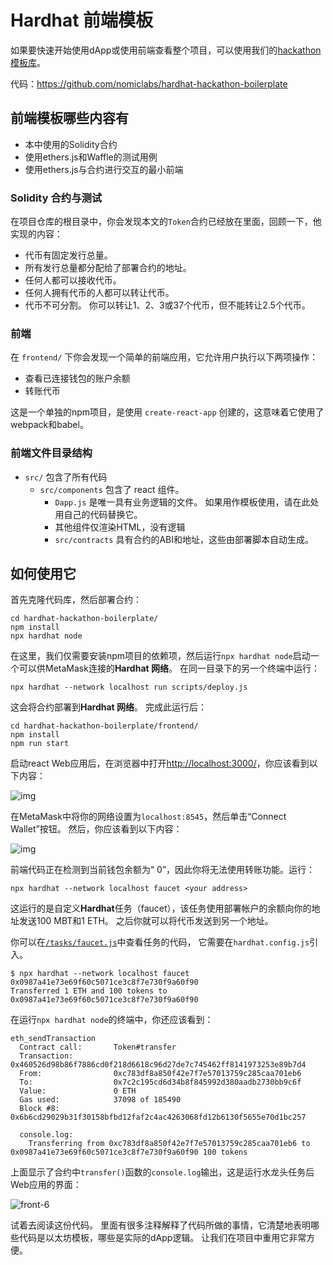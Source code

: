 # Hardhat 前端模板

如果要快速开始使用dApp或使用前端查看整个项目，可以使用我们的[hackathon模板库](https://github.com/nomiclabs/hardhat-hackathon-boilerplate)。

代码：https://github.com/nomiclabs/hardhat-hackathon-boilerplate

##  前端模板哪些内容有

- 本中使用的Solidity合约
- 使用ethers.js和Waffle的测试用例
- 使用ethers.js与合约进行交互的最小前端

### Solidity 合约与测试

在项目仓库的根目录中，你会发现本文的`Token`合约已经放在里面，回顾一下，他实现的内容：

- 代币有固定发行总量。
- 所有发行总量都分配给了部署合约的地址。
- 任何人都可以接收代币。
- 任何人拥有代币的人都可以转让代币。
- 代币不可分割。 你可以转让1、2、3或37个代币，但不能转让2.5个代币。


### 前端

在 `frontend/` 下你会发现一个简单的前端应用，它允许用户执行以下两项操作：

- 查看已连接钱包的账户余额
- 转账代币

这是一个单独的npm项目，是使用 `create-react-app` 创建的，这意味着它使用了webpack和babel。

### 前端文件目录结构

- `src/` 包含了所有代码
  - `src/components` 包含了 react 组件。
    - `Dapp.js` 是唯一具有业务逻辑的文件。 如果用作模板使用，请在此处用自己的代码替换它。
    - 其他组件仅渲染HTML，没有逻辑
    - `src/contracts` 具有合约的ABI和地址，这些由部署脚本自动生成。

## 如何使用它

首先克隆代码库，然后部署合约：

```
cd hardhat-hackathon-boilerplate/
npm install
npx hardhat node
```

在这里，我们仅需要安装npm项目的依赖项，然后运行`npx hardhat node`启动一个可以供MetaMask连接的**Hardhat 网络**。 在同一目录下的另一个终端中运行：

```
npx hardhat --network localhost run scripts/deploy.js
```

这会将合约部署到**Hardhat 网络**。 完成此运行后：

```
cd hardhat-hackathon-boilerplate/frontend/
npm install
npm run start
```

启动react Web应用后，在浏览器中打开[http://localhost:3000/](http://localhost:3000/)，你应该看到以下内容：


![img](https://img.learnblockchain.cn/pics/20200811150131.png)
 
在MetaMask中将你的网络设置为`localhost:8545`，然后单击“Connect Wallet”按钮。 然后，你应该看到以下内容：

![img](https://img.learnblockchain.cn/pics/20200811150224.png)

前端代码正在检测到当前钱包余额为“ 0”，因此你将无法使用转账功能。运行：

```
npx hardhat --network localhost faucet <your address>
```

这运行的是自定义**Hardhat**任务（faucet），该任务使用部署帐户的余额向你的地址发送100 MBT和1 ETH。 之后你就可以将代币发送到另一个地址。


你可以在[`/tasks/faucet.js`](https://github.com/nomiclabs/hardhat-hackathon-boilerplate/blob/master/tasks/faucet.js)中查看任务的代码， 它需要在`hardhat.config.js`引入。

```
$ npx hardhat --network localhost faucet 0x0987a41e73e69f60c5071ce3c8f7e730f9a60f90
Transferred 1 ETH and 100 tokens to 0x0987a41e73e69f60c5071ce3c8f7e730f9a60f90
```

在运行`npx hardhat node`的终端中，你还应该看到：

```{10-11}
eth_sendTransaction
  Contract call:       Token#transfer
  Transaction:         0x460526d98b86f7886cd0f218d6618c96d27de7c745462ff8141973253e89b7d4
  From:                0xc783df8a850f42e7f7e57013759c285caa701eb6
  To:                  0x7c2c195cd6d34b8f845992d380aadb2730bb9c6f
  Value:               0 ETH
  Gas used:            37098 of 185490
  Block #8:            0x6b6cd29029b31f30158bfbd12faf2c4ac4263068fd12b6130f5655e70d1bc257

  console.log:
    Transferring from 0xc783df8a850f42e7f7e57013759c285caa701eb6 to 0x0987a41e73e69f60c5071ce3c8f7e730f9a60f90 100 tokens
```

上面显示了合约中`transfer()`函数的`console.log`输出，这是运行水龙头任务后Web应用的界面：

![front-6](https://img.learnblockchain.cn/pics/20200811151458.png)


试着去阅读这份代码。 里面有很多注释解释了代码所做的事情，它清楚地表明哪些代码是以太坊模板，哪些是实际的dApp逻辑。 让我们在项目中重用它非常方便。
